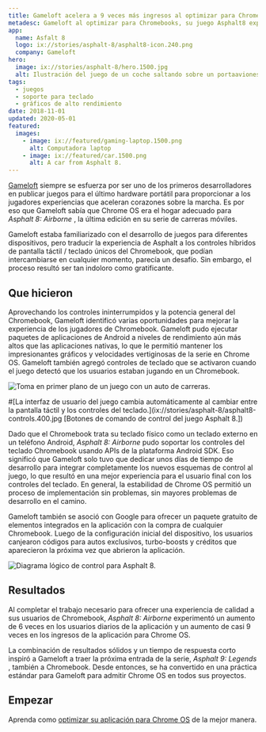```yaml
---
title: Gameloft acelera a 9 veces más ingresos al optimizar para Chrome OS
metadesc: Gameloft al optimizar para Chromebooks, su juego Asphalt8 experimentó un aumento de 6X en usuarios diarios de aplicaciones y un aumento de casi 9X en los ingresos de sus aplicaciones de Chrome OS.
app:
  name: Asfalt 8
  logo: ix://stories/asphalt-8/asphalt8-icon.240.png
  company: Gameloft
hero:
  image: ix://stories/asphalt-8/hero.1500.jpg
  alt: Ilustración del juego de un coche saltando sobre un portaaviones de la marina.
tags:
  - juegos
  - soporte para teclado
  - gráficos de alto rendimiento
date: 2018-11-01
updated: 2020-05-01
featured:
  images:
    - image: ix://featured/gaming-laptop.1500.png
      alt: Computadora laptop
    - image: ix://featured/car.1500.png
      alt: A car from Asphalt 8.
---
```


[Gameloft](https://play.google.com/store/apps/dev?id=4826827787946964969) siempre se esfuerza por ser uno de los primeros desarrolladores en publicar juegos para el último hardware portátil para proporcionar a los jugadores experiencias que aceleran corazones sobre la marcha. Es por eso que Gameloft sabía que Chrome OS era el hogar adecuado para _Asphalt 8: Airborne_ , la última edición en su serie de carreras móviles.

Gameloft estaba familiarizado con el desarrollo de juegos para diferentes dispositivos, pero traducir la experiencia de Asphalt a los controles híbridos de pantalla táctil / teclado únicos del Chromebook, que podían intercambiarse en cualquier momento, parecía un desafío. Sin embargo, el proceso resultó ser tan indoloro como gratificante.

## Que hicieron

Aprovechando los controles ininterrumpidos y la potencia general del Chromebook, Gameloft identificó varias oportunidades para mejorar la experiencia de los jugadores de Chromebook. Gameloft pudo ejecutar paquetes de aplicaciones de Android a niveles de rendimiento aún más altos que las aplicaciones nativas, lo que le permitió mantener los impresionantes gráficos y velocidades vertiginosas de la serie en Chrome OS. Gameloft también agregó controles de teclado que se activaron cuando el juego detectó que los usuarios estaban jugando en un Chromebook.

![Toma en primer plano de un juego con un auto de carreras.](ix://stories/asphalt-8/asphalt8-gameplay.400.jpg)

#[La interfaz de usuario del juego cambia automáticamente al cambiar entre la pantalla táctil y los controles del teclado.](ix://stories/asphalt-8/asphalt8-controls.400.jpg [Botones de comando de control del juego Asphalt 8.])

Dado que el Chromebook trata su teclado físico como un teclado externo en un teléfono Android, _Asphalt 8: Airborne_ pudo soportar los controles del teclado Chromebook usando APIs de la plataforma Android SDK. Eso significó que Gameloft solo tuvo que dedicar unos días de tiempo de desarrollo para integrar completamente los nuevos esquemas de control al juego, lo que resultó en una mejor experiencia para el usuario final con los controles del teclado. En general, la estabilidad de Chrome OS permitió un proceso de implementación sin problemas, sin mayores problemas de desarrollo en el camino.

Gameloft también se asoció con Google para ofrecer un paquete gratuito de elementos integrados en la aplicación con la compra de cualquier Chromebook. Luego de la configuración inicial del dispositivo, los usuarios canjearon códigos para autos exclusivos, turbo-boosts y créditos que aparecieron la próxima vez que abrieron la aplicación.

![Diagrama lógico de control para Asphalt 8.](ix://stories/asphalt-8/asphalt8-control-logic.860.jpg)

## Resultados

Al completar el trabajo necesario para ofrecer una experiencia de calidad a sus usuarios de Chromebook, _Asphalt 8: Airborne_ experimentó un aumento de 6 veces en los usuarios diarios de la aplicación y un aumento de casi 9 veces en los ingresos de la aplicación para Chrome OS.

La combinación de resultados sólidos y un tiempo de respuesta corto inspiró a Gameloft a traer la próxima entrada de la serie, _Asphalt 9: Legends_ , también a Chromebook. Desde entonces, se ha convertido en una práctica estándar para Gameloft para admitir Chrome OS en todos sus proyectos.

## Empezar

Aprenda como [optimizar su aplicación para Chrome OS](/{{locale.code}}/android/optimizing) de la mejor manera.
